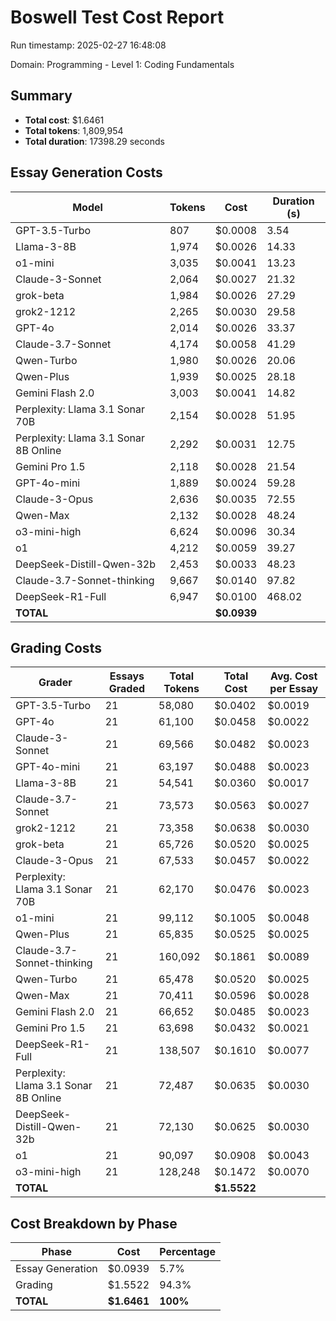 # Boswell Test Cost Report

Run timestamp: 2025-02-27 16:48:08

Domain: Programming - Level 1: Coding Fundamentals

## Summary

- **Total cost**: $1.6461
- **Total tokens**: 1,809,954
- **Total duration**: 17398.29 seconds

## Essay Generation Costs

| Model | Tokens | Cost | Duration (s) |
|-------|--------|------|--------------|
| GPT-3.5-Turbo | 807 | $0.0008 | 3.54 |
| Llama-3-8B | 1,974 | $0.0026 | 14.33 |
| o1-mini | 3,035 | $0.0041 | 13.23 |
| Claude-3-Sonnet | 2,064 | $0.0027 | 21.32 |
| grok-beta | 1,984 | $0.0026 | 27.29 |
| grok2-1212 | 2,265 | $0.0030 | 29.58 |
| GPT-4o | 2,014 | $0.0026 | 33.37 |
| Claude-3.7-Sonnet | 4,174 | $0.0058 | 41.29 |
| Qwen-Turbo | 1,980 | $0.0026 | 20.06 |
| Qwen-Plus | 1,939 | $0.0025 | 28.18 |
| Gemini Flash 2.0 | 3,003 | $0.0041 | 14.82 |
| Perplexity: Llama 3.1 Sonar 70B | 2,154 | $0.0028 | 51.95 |
| Perplexity: Llama 3.1 Sonar 8B Online | 2,292 | $0.0031 | 12.75 |
| Gemini Pro 1.5 | 2,118 | $0.0028 | 21.54 |
| GPT-4o-mini | 1,889 | $0.0024 | 59.28 |
| Claude-3-Opus | 2,636 | $0.0035 | 72.55 |
| Qwen-Max | 2,132 | $0.0028 | 48.24 |
| o3-mini-high | 6,624 | $0.0096 | 30.34 |
| o1 | 4,212 | $0.0059 | 39.27 |
| DeepSeek-Distill-Qwen-32b | 2,453 | $0.0033 | 48.23 |
| Claude-3.7-Sonnet-thinking | 9,667 | $0.0140 | 97.82 |
| DeepSeek-R1-Full | 6,947 | $0.0100 | 468.02 |
| **TOTAL** | | **$0.0939** | |

## Grading Costs

| Grader | Essays Graded | Total Tokens | Total Cost | Avg. Cost per Essay |
|--------|---------------|--------------|------------|---------------------|
| GPT-3.5-Turbo | 21 | 58,080 | $0.0402 | $0.0019 |
| GPT-4o | 21 | 61,100 | $0.0458 | $0.0022 |
| Claude-3-Sonnet | 21 | 69,566 | $0.0482 | $0.0023 |
| GPT-4o-mini | 21 | 63,197 | $0.0488 | $0.0023 |
| Llama-3-8B | 21 | 54,541 | $0.0360 | $0.0017 |
| Claude-3.7-Sonnet | 21 | 73,573 | $0.0563 | $0.0027 |
| grok2-1212 | 21 | 73,358 | $0.0638 | $0.0030 |
| grok-beta | 21 | 65,726 | $0.0520 | $0.0025 |
| Claude-3-Opus | 21 | 67,533 | $0.0457 | $0.0022 |
| Perplexity: Llama 3.1 Sonar 70B | 21 | 62,170 | $0.0476 | $0.0023 |
| o1-mini | 21 | 99,112 | $0.1005 | $0.0048 |
| Qwen-Plus | 21 | 65,835 | $0.0525 | $0.0025 |
| Claude-3.7-Sonnet-thinking | 21 | 160,092 | $0.1861 | $0.0089 |
| Qwen-Turbo | 21 | 65,478 | $0.0520 | $0.0025 |
| Qwen-Max | 21 | 70,411 | $0.0596 | $0.0028 |
| Gemini Flash 2.0 | 21 | 66,652 | $0.0485 | $0.0023 |
| Gemini Pro 1.5 | 21 | 63,698 | $0.0432 | $0.0021 |
| DeepSeek-R1-Full | 21 | 138,507 | $0.1610 | $0.0077 |
| Perplexity: Llama 3.1 Sonar 8B Online | 21 | 72,487 | $0.0635 | $0.0030 |
| DeepSeek-Distill-Qwen-32b | 21 | 72,130 | $0.0625 | $0.0030 |
| o1 | 21 | 90,097 | $0.0908 | $0.0043 |
| o3-mini-high | 21 | 128,248 | $0.1472 | $0.0070 |
| **TOTAL** | | | **$1.5522** | |

## Cost Breakdown by Phase

| Phase | Cost | Percentage |
|-------|------|------------|
| Essay Generation | $0.0939 | 5.7% |
| Grading | $1.5522 | 94.3% |
| **TOTAL** | **$1.6461** | **100%** |
